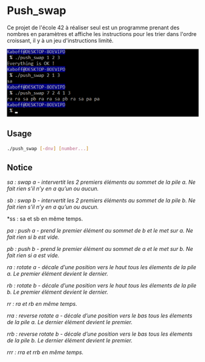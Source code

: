 # Push_swap

Ce projet de l'école 42 à réaliser seul est un programme prenant des nombres en paramètres et affiche les instructions pour les trier dans l'ordre croissant, il y à un jeu d'instructions limité.


![alt text](header.png)

## Usage

~~~sh
./push_swap [-dnv] [number...]
~~~

## Notice

*sa : swap a - intervertit les 2 premiers éléments au sommet de la pile a. Ne fait rien s’il n’y en a qu’un ou aucun.*

*sb : swap b - intervertit les 2 premiers éléments au sommet de la pile b. Ne fait rien s’il n’y en a qu’un ou aucun.*

*ss : sa et sb en même temps.

*pa : push a - prend le premier élément au sommet de b et le met sur a. Ne fait rien si b est vide.*

*pb : push b - prend le premier élément au sommet de a et le met sur b. Ne fait rien si a est vide.*

*ra : rotate a - décale d’une position vers le haut tous les élements de la pile a. Le premier élément devient le dernier.*

*rb : rotate b - décale d’une position vers le haut tous les élements de la pile b. Le premier élément devient le dernier.*

*rr : ra et rb en même temps.*
 
*rra : reverse rotate a - décale d’une position vers le bas tous les élements de la pile a. Le dernier élément devient le premier.*
 
*rrb : reverse rotate b - décale d’une position vers le bas tous les élements de la pile b. Le dernier élément devient le premier.*

*rrr : rra et rrb en même temps.*

